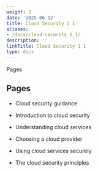 ```yaml
---
weight: 2
date: '2025-06-12'
title: Cloud Security 1 1
aliases:
- /docs/cloud-security_1_1/
description: ''
linkTitle: Cloud Security 1 1
type: docs
---
```


Pages

## Pages

- Cloud security guidance

- Introduction to cloud security

- Understanding cloud services

- Choosing a cloud provider

- Using cloud services securely

- The cloud security principles

